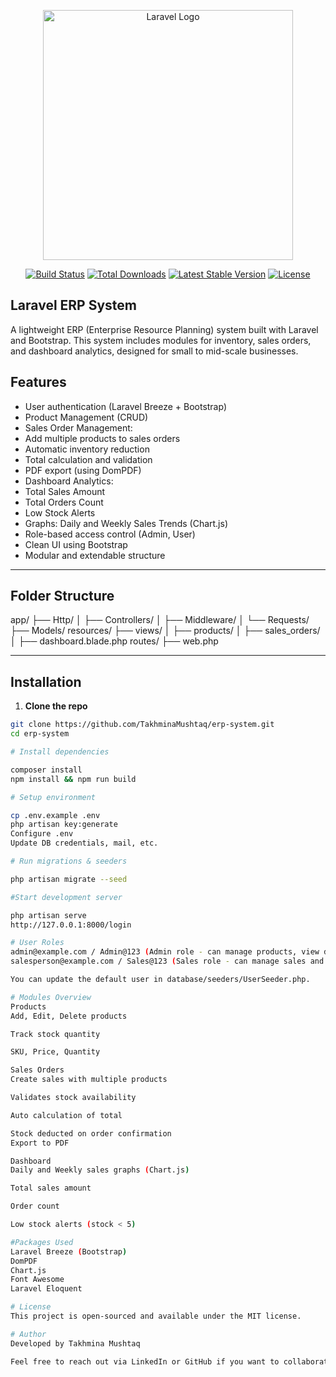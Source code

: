 <p align="center"><a href="https://laravel.com" target="_blank"><img src="https://raw.githubusercontent.com/laravel/art/master/logo-lockup/5%20SVG/2%20CMYK/1%20Full%20Color/laravel-logolockup-cmyk-red.svg" width="400" alt="Laravel Logo"></a></p>

<p align="center">
<a href="https://github.com/laravel/framework/actions"><img src="https://github.com/laravel/framework/workflows/tests/badge.svg" alt="Build Status"></a>
<a href="https://packagist.org/packages/laravel/framework"><img src="https://img.shields.io/packagist/dt/laravel/framework" alt="Total Downloads"></a>
<a href="https://packagist.org/packages/laravel/framework"><img src="https://img.shields.io/packagist/v/laravel/framework" alt="Latest Stable Version"></a>
<a href="https://packagist.org/packages/laravel/framework"><img src="https://img.shields.io/packagist/l/laravel/framework" alt="License"></a>
</p>

## Laravel ERP System

A lightweight ERP (Enterprise Resource Planning) system built with Laravel and Bootstrap. This system includes modules for inventory, sales orders, and dashboard analytics, designed for small to mid-scale businesses.

##  Features

  -  User authentication (Laravel Breeze + Bootstrap)
  - Product Management (CRUD)
  - Sales Order Management:
  - Add multiple products to sales orders
  - Automatic inventory reduction
  - Total calculation and validation
  - PDF export (using DomPDF)
  - Dashboard Analytics:
  - Total Sales Amount
  - Total Orders Count
  - Low Stock Alerts
  - Graphs: Daily and Weekly Sales Trends (Chart.js)
  - Role-based access control (Admin, User)
  - Clean UI using Bootstrap
  - Modular and extendable structure

---

## Folder Structure
app/
├── Http/
│ ├── Controllers/
│ ├── Middleware/
│ └── Requests/
├── Models/
resources/
├── views/
│ ├── products/
│ ├── sales_orders/
│ ├── dashboard.blade.php
routes/
├── web.php

---

## Installation

1. **Clone the repo**
```bash
git clone https://github.com/TakhminaMushtaq/erp-system.git
cd erp-system

# Install dependencies

composer install
npm install && npm run build

# Setup environment

cp .env.example .env
php artisan key:generate
Configure .env
Update DB credentials, mail, etc.

# Run migrations & seeders

php artisan migrate --seed

#Start development server

php artisan serve
http://127.0.0.1:8000/login

# User Roles
admin@example.com / Admin@123 (Admin role - can manage products, view dashboard, etc.)
salesperson@example.com / Sales@123 (Sales role - can manage sales and view dashboard)

You can update the default user in database/seeders/UserSeeder.php.

# Modules Overview
Products
Add, Edit, Delete products

Track stock quantity

SKU, Price, Quantity

Sales Orders
Create sales with multiple products

Validates stock availability

Auto calculation of total

Stock deducted on order confirmation
Export to PDF

Dashboard
Daily and Weekly sales graphs (Chart.js)

Total sales amount

Order count

Low stock alerts (stock < 5)

#Packages Used
Laravel Breeze (Bootstrap)
DomPDF
Chart.js
Font Awesome
Laravel Eloquent

# License
This project is open-sourced and available under the MIT license.

# Author
Developed by Takhmina Mushtaq

Feel free to reach out via LinkedIn or GitHub if you want to collaborate or contribute!
